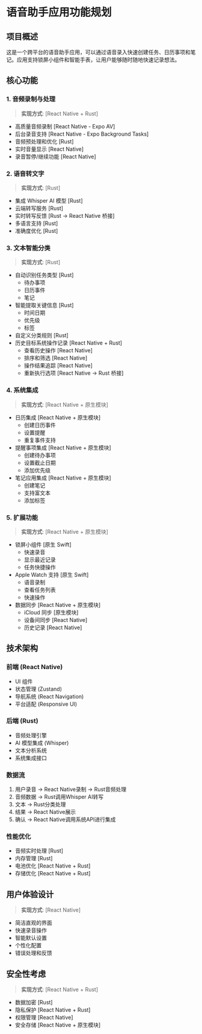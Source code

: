 # 语音助手应用功能规划

## 项目概述
这是一个跨平台的语音助手应用，可以通过语音录入快速创建任务、日历事项和笔记。应用支持锁屏小组件和智能手表，让用户能够随时随地快速记录想法。

## 核心功能

### 1. 音频录制与处理
> **实现方式**: [React Native + Rust]
- 高质量音频录制 [React Native - Expo AV]
- 后台录音支持 [React Native - Expo Background Tasks]
- 音频预处理和优化 [Rust]
- 实时音量显示 [React Native]
- 录音暂停/继续功能 [React Native]

### 2. 语音转文字
> **实现方式**: [Rust]
- 集成 Whisper AI 模型 [Rust]
- 云端转写服务 [Rust]
- 实时转写反馈 [Rust → React Native 桥接]
- 多语言支持 [Rust]
- 准确度优化 [Rust]

### 3. 文本智能分类
> **实现方式**: [Rust]
- 自动识别任务类型 [Rust]
  - 待办事项
  - 日历事件
  - 笔记
- 智能提取关键信息 [Rust]
  - 时间日期
  - 优先级
  - 标签
- 自定义分类规则 [Rust]
- 历史目标系统操作记录 [React Native + Rust]
  - 查看历史操作 [React Native]
  - 排序和筛选 [React Native]
  - 操作结果追踪 [React Native]
  - 重新执行选项 [React Native → Rust 桥接]

### 4. 系统集成
> **实现方式**: [React Native + 原生模块]
- 日历集成 [React Native + 原生模块]
  - 创建日历事件
  - 设置提醒
  - 重复事件支持
- 提醒事项集成 [React Native + 原生模块]
  - 创建待办事项
  - 设置截止日期
  - 添加优先级
- 笔记应用集成 [React Native + 原生模块]
  - 创建笔记
  - 支持富文本
  - 添加标签

### 5. 扩展功能
> **实现方式**: [React Native + 原生模块]
- 锁屏小组件 [原生 Swift]
  - 快速录音
  - 显示最近记录
  - 任务快捷操作
- Apple Watch 支持 [原生 Swift]
  - 语音录制
  - 查看任务列表
  - 快速操作
- 数据同步 [React Native + 原生模块]
  - iCloud 同步 [原生模块]
  - 设备间同步 [React Native]
  - 历史记录 [React Native]

## 技术架构

### 前端 (React Native)
- UI 组件
- 状态管理 (Zustand)
- 导航系统 (React Navigation)
- 平台适配 (Responsive UI)

### 后端 (Rust)
- 音频处理引擎
- AI 模型集成 (Whisper)
- 文本分析系统
- 系统集成接口

### 数据流
1. 用户录音 → React Native录制 → Rust音频处理
2. 音频数据 → Rust调用Whisper AI转写
3. 文本 → Rust分类处理
4. 结果 → React Native展示
5. 确认 → React Native调用系统API进行集成

### 性能优化
- 音频实时处理 [Rust]
- 内存管理 [Rust]
- 电池优化 [React Native + Rust]
- 存储优化 [React Native + Rust]

## 用户体验设计
> **实现方式**: [React Native]
- 简洁直观的界面
- 快速录音操作
- 智能默认设置
- 个性化配置
- 错误处理和反馈

## 安全性考虑
> **实现方式**: [React Native + Rust]
- 数据加密 [Rust]
- 隐私保护 [React Native + Rust]
- 权限管理 [React Native]
- 安全存储 [React Native + 原生模块] 
